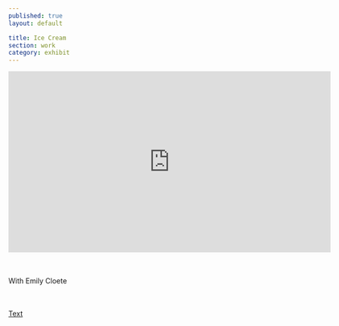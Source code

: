 ```yaml
---
published: true
layout: default

title: Ice Cream
section: work
category: exhibit
---
```


<iframe src="https://player.vimeo.com/video/165977308" width="640" height="360" frameborder="0" webkitallowfullscreen mozallowfullscreen allowfullscreen></iframe>

<br><br>
With Emily Cloete

<br><br>
<a href="/pandamouse.md">Text</a>
